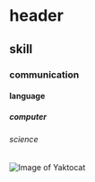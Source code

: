 # header
## skill
### communication
#### language
##### computer
###### science
![Image of Yaktocat](https://octodex.github.com/images/yaktocat.png)

